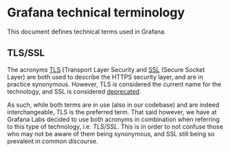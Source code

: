 # Grafana technical terminology

<!-- Keep terms in alphabetical order: -->

This document defines technical terms used in Grafana.

## TLS/SSL

The acronyms [TLS](https://en.wikipedia.org/wiki/Transport_Layer_Security) (Transport Layer Security and 
[SSL](https://en.wikipedia.org/wiki/SSL) (Secure Socket Layer) are both used to describe the HTTPS security layer,
and are in practice synonymous. However, TLS is considered the current name for the technology, and SSL is considered
[deprecated](https://tools.ietf.org/html/rfc7568). 

As such, while both terms are in use (also in our codebase) and are indeed interchangeable, TLS is the preferred term. 
That said however, we have at Grafana Labs decided to use both acronyms in combination when referring to this type of 
technology, i.e. _TLS/SSL_. This is in order to not confuse those who may not be aware of them being synonymous,
and SSL still being so prevalent in common discourse.
